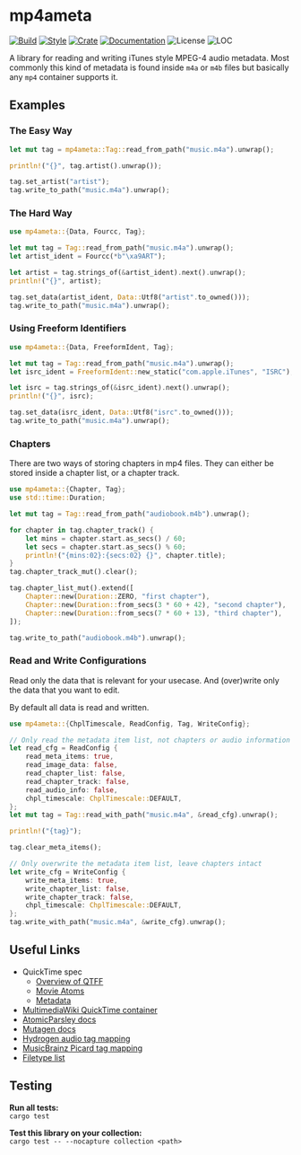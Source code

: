 # mp4ameta
[![Build](https://github.com/Saecki/mp4ameta/actions/workflows/build.yml/badge.svg)](https://github.com/Saecki/mp4ameta/actions/workflows/build.yml)
[![Style](https://github.com/Saecki/mp4ameta/actions/workflows/style.yml/badge.svg)](https://github.com/Saecki/mp4ameta/actions/workflows/style.yml)
[![Crate](https://img.shields.io/crates/v/mp4ameta.svg)](https://crates.io/crates/mp4ameta)
[![Documentation](https://img.shields.io/docsrs/mp4ameta?label=docs.rs)](https://docs.rs/mp4ameta)
![License](https://img.shields.io/crates/l/mp4ameta)
![LOC](https://tokei.rs/b1/github/saecki/mp4ameta?category=code)

A library for reading and writing iTunes style MPEG-4 audio metadata.
Most commonly this kind of metadata is found inside `m4a` or `m4b` files but basically any `mp4` container supports it.

## Examples

### The Easy Way
```rs
let mut tag = mp4ameta::Tag::read_from_path("music.m4a").unwrap();

println!("{}", tag.artist().unwrap());

tag.set_artist("artist");
tag.write_to_path("music.m4a").unwrap();
```

### The Hard Way
```rs
use mp4ameta::{Data, Fourcc, Tag};

let mut tag = Tag::read_from_path("music.m4a").unwrap();
let artist_ident = Fourcc(*b"\xa9ART");

let artist = tag.strings_of(&artist_ident).next().unwrap();
println!("{}", artist);

tag.set_data(artist_ident, Data::Utf8("artist".to_owned()));
tag.write_to_path("music.m4a").unwrap();
```

### Using Freeform Identifiers
```rs
use mp4ameta::{Data, FreeformIdent, Tag};

let mut tag = Tag::read_from_path("music.m4a").unwrap();
let isrc_ident = FreeformIdent::new_static("com.apple.iTunes", "ISRC");

let isrc = tag.strings_of(&isrc_ident).next().unwrap();
println!("{}", isrc);

tag.set_data(isrc_ident, Data::Utf8("isrc".to_owned()));
tag.write_to_path("music.m4a").unwrap();
```

### Chapters
There are two ways of storing chapters in mp4 files.
They can either be stored inside a chapter list, or a chapter track.
```rs
use mp4ameta::{Chapter, Tag};
use std::time::Duration;

let mut tag = Tag::read_from_path("audiobook.m4b").unwrap();

for chapter in tag.chapter_track() {
    let mins = chapter.start.as_secs() / 60;
    let secs = chapter.start.as_secs() % 60;
    println!("{mins:02}:{secs:02} {}", chapter.title);
}
tag.chapter_track_mut().clear();

tag.chapter_list_mut().extend([
    Chapter::new(Duration::ZERO, "first chapter"),
    Chapter::new(Duration::from_secs(3 * 60 + 42), "second chapter"),
    Chapter::new(Duration::from_secs(7 * 60 + 13), "third chapter"),
]);

tag.write_to_path("audiobook.m4b").unwrap();
```

### Read and Write Configurations
Read only the data that is relevant for your usecase.
And (over)write only the data that you want to edit.

By default all data is read and written.
```rs
use mp4ameta::{ChplTimescale, ReadConfig, Tag, WriteConfig};

// Only read the metadata item list, not chapters or audio information
let read_cfg = ReadConfig {
    read_meta_items: true,
    read_image_data: false,
    read_chapter_list: false,
    read_chapter_track: false,
    read_audio_info: false,
    chpl_timescale: ChplTimescale::DEFAULT,
};
let mut tag = Tag::read_with_path("music.m4a", &read_cfg).unwrap();

println!("{tag}");

tag.clear_meta_items();

// Only overwrite the metadata item list, leave chapters intact
let write_cfg = WriteConfig {
    write_meta_items: true,
    write_chapter_list: false,
    write_chapter_track: false,
    chpl_timescale: ChplTimescale::DEFAULT,
};
tag.write_with_path("music.m4a", &write_cfg).unwrap();
```

## Useful Links
- QuickTime spec
    - [Overview of QTFF](https://developer.apple.com/library/archive/documentation/QuickTime/QTFF/QTFFChap1/qtff1.html)
    - [Movie Atoms](https://developer.apple.com/library/archive/documentation/QuickTime/QTFF/QTFFChap2/qtff2.html)
    - [Metadata](https://developer.apple.com/library/archive/documentation/QuickTime/QTFF/Metadata/Metadata.html)
- [MultimediaWiki QuickTime container](https://wiki.multimedia.cx/index.php/QuickTime_container)
- [AtomicParsley docs](http://atomicparsley.sourceforge.net/mpeg-4files.html)
- [Mutagen docs](https://mutagen.readthedocs.io/en/latest/api/mp4.html)
- [Hydrogen audio tag mapping](https://wiki.hydrogenaud.io/index.php?title=Tag_Mapping)
- [MusicBrainz Picard tag mapping](https://picard-docs.musicbrainz.org/en/appendices/tag_mapping.html)
- [Filetype list](https://ftyps.com/)

## Testing
__Run all tests:__<br/>
`cargo test`

__Test this library on your collection:__<br/>
`cargo test -- --nocapture collection <path>`

